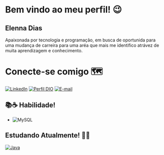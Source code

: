
# Bem vindo ao meu perfil! 😉

## Elenna Dias

Apaixonada por tecnologia e programação, em busca de oportunida para uma mudança de carreira para uma aréa que mais me identifico atrávez de muita aprendizagem e conhecimento.

# Conecte-se comigo 🗺️

[![LinkedIn](https://img.shields.io/badge/LinkedIn-0077B5?style=for-the-badge&logo=linkedin&logoColor=white)](https://www.linkedin.com/in/elenna-dias/)
[![Perfil DIO](https://img.shields.io/badge/-Meu%20Perfil%20na%20DIO-30A3DC?style=for-the-badge)](https://web.dio.me/users/diaselenna)
[![E-mail](https://img.shields.io/badge/-Email-000?style=for-the-badge&logo=microsoft-outlook&logoColor=E94D5F)](mailto:selennadias@gmail.com)




## 📚☕ Habilidade!
- ![MySQL](https://img.shields.io/badge/MySQL-00000F?style=for-the-badge&logo=mysql&logoColor=white)


## Estudando Atualmente! 👩‍🎓
[![Java](https://img.shields.io/badge/Java-000?style=for-the-badge&logo=java)](https://web.dio.me/track/bf7abb82-1324-4074-9949-f474a1a911fe)

